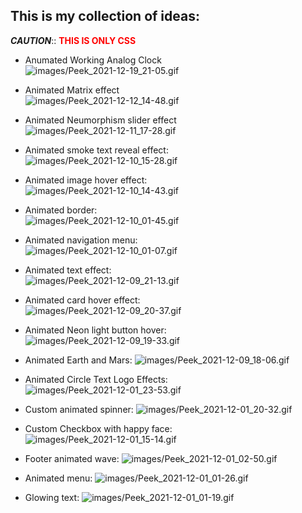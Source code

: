 ## This is my collection of ideas:

**_CAUTION_**:: <span style="color: red">**THIS IS ONLY CSS**</span>

- Anumated Working Analog Clock<br>
  ![images/Peek_2021-12-19_21-05.gif](images/Peek_2021-12-19_21-05.gif)

- Animated Matrix effect<br>
  ![images/Peek_2021-12-12_14-48.gif](images/Peek_2021-12-12_14-48.gif)

- Animated Neumorphism slider effect<br>
  ![images/Peek_2021-12-11_17-28.gif](images/Peek_2021-12-11_17-28.gif)

- Animated smoke text reveal effect:<br>
  ![images/Peek_2021-12-10_15-28.gif](images/Peek_2021-12-10_15-28.gif)

- Animated image hover effect:<br>
  ![images/Peek_2021-12-10_14-43.gif](images/Peek_2021-12-10_14-43.gif)

- Animated border:<br>
  ![images/Peek_2021-12-10_01-45.gif](images/Peek_2021-12-10_01-45.gif)

- Animated navigation menu:<br>
  ![images/Peek_2021-12-10_01-07.gif](images/Peek_2021-12-10_01-07.gif)

- Animated text effect:<br>
  ![images/Peek_2021-12-09_21-13.gif](images/Peek_2021-12-09_21-13.gif)

- Animated card hover effect:<br>
  ![images/Peek_2021-12-09_20-37.gif](images/Peek_2021-12-09_20-37.gif)

- Animated Neon light button hover:<br>
  ![images/Peek_2021-12-09_19-33.gif](images/Peek_2021-12-09_19-33.gif)

- Animated Earth and Mars:
  ![images/Peek_2021-12-09_18-06.gif](images/Peek_2021-12-09_18-06.gif)

- Animated Circle Text Logo Effects:
  ![images/Peek_2021-12-01_23-53.gif](images/Peek_2021-12-01_23-53.gif)

- Custom animated spinner:
  ![images/Peek_2021-12-01_20-32.gif](images/Peek_2021-12-01_20-32.gif)

- Custom Checkbox with happy face:
  ![images/Peek_2021-12-01_15-14.gif](images/Peek_2021-12-01_15-14.gif)

- Footer animated wave:
  ![images/Peek_2021-12-01_02-50.gif](images/Peek_2021-12-01_02-50.gif)

- Animated menu:
  ![images/Peek_2021-12-01_01-26.gif](images/Peek_2021-12-01_01-26.gif)

- Glowing text:
  ![images/Peek_2021-12-01_01-19.gif](images/Peek_2021-12-01_01-19.gif)
